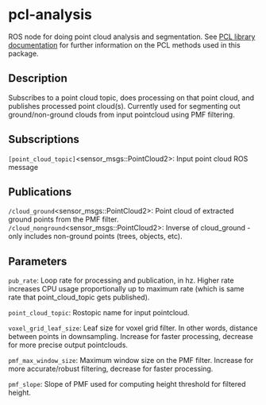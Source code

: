 # pcl-analysis
ROS node for doing point cloud analysis and segmentation. See [PCL library documentation](https://pcl.readthedocs.io/projects/tutorials/en/pcl-1.11.0/) for further information on the PCL methods used in this package. 

## Description
Subscribes to a point cloud topic, does processing on that point cloud, and publishes processed point cloud(s). Currently used for segmenting out ground/non-ground clouds from input pointcloud using PMF filtering. 

## Subscriptions
`[point_cloud_topic]`<sensor_msgs::PointCloud2>: Input point cloud ROS message

## Publications
`/cloud_ground`<sensor_msgs::PointCloud2>: Point cloud of extracted ground points from the PMF filter.
`/cloud_nonground`<sensor_msgs::PointCloud2>: Inverse of cloud_ground - only includes non-ground points (trees, objects, etc).

## Parameters
`pub_rate`: Loop rate for processing and publication, in hz. Higher rate increases CPU usage proportionally up to maximum rate (which is same rate that point_cloud_topic gets published).

`point_cloud_topic`: Rostopic name for input pointcloud.

`voxel_grid_leaf_size`: Leaf size for voxel grid filter. In other words, distance between points in downsampling. Increase for faster processing, decrease for more precise output pointclouds. 

`pmf_max_window_size`: Maximum window size on the PMF filter. Increase for more accurate/robust filtering, decrease for faster processing. 

`pmf_slope`: Slope of PMF used for computing height threshold for filtered height.
